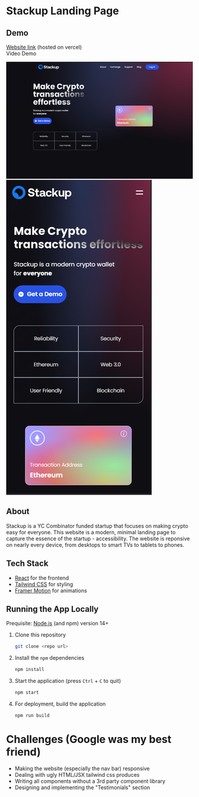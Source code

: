 # Stackup Landing Page

## Demo

[Website link](https://stackup-landing-page.vercel.app/) (hosted on vercel)\
Video Demo

![Laptop Page](./demo/laptop.png)
![Phone Page](./demo/phone.png)

## About
Stackup is a YC Combinator funded startup that 
focuses on making crypto easy for everyone. This website is a modern,
minimal landing page to capture the essence of the startup - accessibility.
The website is reponsive on nearly every device, from desktops to
smart TVs to tablets to phones.

## Tech Stack

- [React](https://reactjs.org) for the frontend
- [Tailwind CSS](https://tailwindcss.com) for styling
- [Framer Motion](https://framer.com/motion) for animations

## Running the App Locally
Prequisite: [Node.js](https://nodejs.org) (and npm) version 14+

1. Clone this repository
    ```sh
    git clone <repo url>
    ```
2. Install the `npm` dependencies
    ```sh
    npm install
    ```
3. Start the application (press `Ctrl` + `C` to quit)
    ```sh
    npm start
    ```
4. For deployment, build the application
    ```sh
    npm run build
    ```

# Challenges (Google was my best friend)

- Making the website (especially the nav bar) responsive
- Dealing with ugly HTML/JSX tailwind css produces
- Writing all components without a 3rd party component library
- Designing and implementing the "Testimonials" section